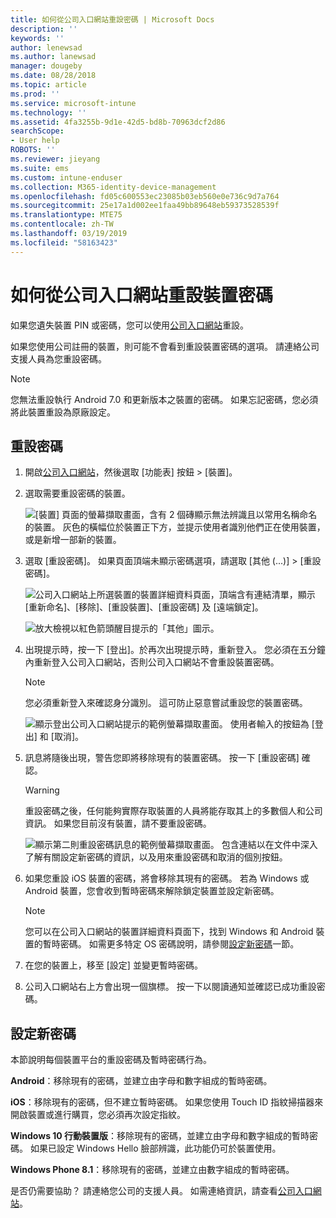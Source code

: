 ```yaml
---
title: 如何從公司入口網站重設密碼 | Microsoft Docs
description: ''
keywords: ''
author: lenewsad
ms.author: lanewsad
manager: dougeby
ms.date: 08/28/2018
ms.topic: article
ms.prod: ''
ms.service: microsoft-intune
ms.technology: ''
ms.assetid: 4fa3255b-9d1e-42d5-bd8b-70963dcf2d86
searchScope:
- User help
ROBOTS: ''
ms.reviewer: jieyang
ms.suite: ems
ms.custom: intune-enduser
ms.collection: M365-identity-device-management
ms.openlocfilehash: fd05c600553ec23085b03eb560e0e736c9d7a764
ms.sourcegitcommit: 25e17a1d002ee1faa49bb89648eb59373528539f
ms.translationtype: MTE75
ms.contentlocale: zh-TW
ms.lasthandoff: 03/19/2019
ms.locfileid: "58163423"
---
```

# <a name="how-to-reset-your-device-passcode-from-the-company-portal-website"></a>如何從公司入口網站重設裝置密碼

如果您遺失裝置 PIN 或密碼，您可以使用[公司入口網站](https://portal.manage.microsoft.com)重設。  

如果您使用公司註冊的裝置，則可能不會看到重設裝置密碼的選項。 請連絡公司支援人員為您重設密碼。

   > [!NOTE]
   > 您無法重設執行 Android 7.0 和更新版本之裝置的密碼。 如果忘記密碼，您必須將此裝置重設為原廠設定。 

## <a name="reset-your-passcode"></a>重設密碼

1.  開啟[公司入口網站](https://portal.manage.microsoft.com)，然後選取 [功能表] 按鈕 > [裝置]。  

2. 選取需要重設密碼的裝置。  

    ![[裝置] 頁面的螢幕擷取畫面，含有 2 個磚顯示無法辨識且以常用名稱命名的裝置。 灰色的橫幅位於裝置正下方，並提示使用者識別他們正在使用裝置，或是新增一部新的裝置。](./media/rename-reset-device-step2-1808.png) 

3. 選取 [重設密碼]。 如果頁面頂端未顯示密碼選項，請選取 [其他 (...)] > [重設密碼]。   

   ![公司入口網站上所選裝置的裝置詳細資料頁面，頂端含有連結清單，顯示 [重新命名]、[移除]、[重設裝置]、[重設密碼] 及 [遠端鎖定]。 ](./media/rename-reset-device-1808.png)   

    ![放大檢視以紅色箭頭醒目提示的「其他」圖示。](./media/rename-reset-device-step3-more-1808.png)  

4. 出現提示時，按一下 [登出]。於再次出現提示時，重新登入。 您必須在五分鐘內重新登入公司入口網站，否則公司入口網站不會重設裝置密碼。  

   > [!NOTE]
   > 您必須重新登入來確認身分識別。 這可防止惡意嘗試重設您的裝置密碼。

   ![顯示登出公司入口網站提示的範例螢幕擷取畫面。 使用者輸入的按鈕為 [登出] 和 [取消]。](./media/iwp-reset-passcode-popup-1808.png)

5. 訊息將隨後出現，警告您即將移除現有的裝置密碼。 按一下 [重設密碼] 確認。  
    > [!WARNING]
    > 重設密碼之後，任何能夠實際存取裝置的人員將能存取其上的多數個人和公司資訊。 如果您目前沒有裝置，請不要重設密碼。  

   ![顯示第二則重設密碼訊息的範例螢幕擷取畫面。 包含連結以在文件中深入了解有關設定新密碼的資訊，以及用來重設密碼和取消的個別按鈕。](./media/iwp-reset-passcode-popup2-1808.png) 

6. 如果您重設 iOS 裝置的密碼，將會移除其現有的密碼。 若為 Windows 或 Android 裝置，您會收到暫時密碼來解除鎖定裝置並設定新密碼。 

   > [!NOTE]
   > 您可以在公司入口網站的裝置詳細資料頁面下，找到 Windows 和 Android 裝置的暫時密碼。 如需更多特定 OS 密碼說明，請參閱[設定新密碼](reset-your-passcode-cpwebsite.md#set-up-a-new-passcode)一節。  
   
7. 在您的裝置上，移至 [設定] 並變更暫時密碼。 

8. 公司入口網站右上方會出現一個旗標。 按一下以閱讀通知並確認已成功重設密碼。  

## <a name="set-up-a-new-passcode"></a>設定新密碼  

本節說明每個裝置平台的重設密碼及暫時密碼行為。  

**Android**：移除現有的密碼，並建立由字母和數字組成的暫時密碼。

**iOS**：移除現有的密碼，但不建立暫時密碼。 如果您使用 Touch ID 指紋掃描器來開啟裝置或進行購買，您必須再次設定指紋。  

**Windows 10 行動裝置版**：移除現有的密碼，並建立由字母和數字組成的暫時密碼。 如果已設定 Windows Hello 臉部辨識，此功能仍可於裝置使用。
    
**Windows Phone 8.1**：移除現有的密碼，並建立由數字組成的暫時密碼。  

是否仍需要協助？ 請連絡您公司的支援人員。 如需連絡資訊，請查看[公司入口網站](https://go.microsoft.com/fwlink/?linkid=2010980)。  
